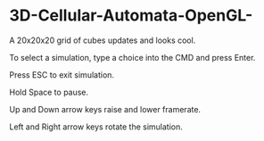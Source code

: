 # 3D-Cellular-Automata-OpenGL-
A 20x20x20 grid of cubes updates and looks cool. 

To select a simulation, type a choice into the CMD and press Enter.

Press ESC to exit simulation.

Hold Space to pause.

Up and Down arrow keys raise and lower framerate.

Left and Right arrow keys rotate the simulation.
